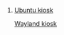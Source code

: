  1. [Ubuntu kiosk](https://ubuntu.com/tutorials/secure-ubuntu-kiosk)
    
    [Wayland kiosk](https://ubuntu.com/tutorials/wayland-kiosk)
